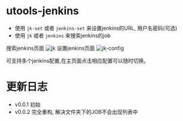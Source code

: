 # utools-jenkins

+ 使用 `jk-set` 或者 `jenkins-set` 来设置jenkins的URL, 用户名密码(可选)
+ 使用 `jk` 或者 `jenkins` 来搜索jenkins的job

搜索jenkins页面
![jk](https://ftp.bmp.ovh/imgs/2020/09/4b0c4ba5eba88ea2.png)
设置jenkins页面
![jk-config](https://ftp.bmp.ovh/imgs/2020/09/63035699b71fd30f.png)

可支持多个jenkins配置,在主页面点击相应配置可以随时切换。


# 更新日志

+ v0.0.1 初始
+ v0.0.2 完全重构, 解决文件夹下的JOB不会出现列表中
